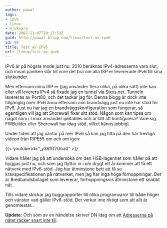 ```yaml
---
author: pawal
tags:
- ipv6
- linux
- mjukvara
date: 2007-11-07T20:17:52Z
guid: http://pawal.blipp.com/linux/test-av-ipv6
id: 98
title: Test av IPv6
url: /linux/test-av-ipv6
---
```


IPv6 är på högsta mode just nu. 2010 beräknas IPv4-adresserna vara
slut, och innan paniken slår till vore det bra om alla ISP:er
levererade IPv6 till sina slutkunder.

Men eftersom mina ISP:er (jag använder flera olika, på olika sätt)
inte kan eller vill leverera IPv4 så fixade jag en tunnel via <a
href="http://www.sixxs.net/">Sixxs.net</a>. Tunneln levereras av
Port80, och det tackar jag för. Denna blogg är dock inte tillgänglig
över IPv6 ännu eftersom min brandvägg just nu inte har stöd för
IPv6. Just nu har jag en brandväggskonfiguration som fungerar, så
egentligen vill jag att Shorewall fixar sitt stöd. Någon som kan tipsa
om något som i Linux använder ip6tables och är lätt att konfigurera?
Vare sig FWBuilder eller Shorewall har idag stöd, vilket känns
jobbigt.

Under tiden att jag väntar på mer IPv6 så kan jag titta på den här
trevliga videon från RIPE55 om och om igen:

{{< youtube id="_y36fG2Oba0" >}}

Vidare håller jag på att undersöka om den HSB-lägenhet som håller på
att byggas just nu, och som jag flyttar in i om drygt ett år kommer
att få ett nätverk med IPv6-stöd. Jag har åtminstone bett att få se
kravspecifikationen på nätverket, men jag har inga höga
förhoppningar. Det är Bredbandsbolaget som levererar, förhoppningsvis
åtminstone ett snabbt nät.

Tills vidare skickar jag buggrapporter till olika programvaror till
både höger och vänster vad gäller IPv6-stöd. Det verkar inte riktigt
som att allt är genomtestat...

**Update:** Och som av en händelse skriver DN idag om att <a
href="http://www.dn.se/DNet/jsp/polopoly.jsp?d=678&a=713420">Adresserna
på nätet räcker snart inte till</a>.